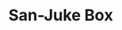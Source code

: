 # San-Juke Box

<!--
これは、ジュークボックスを模した音楽プレーヤーもどきです。

最初にキャラクターと曲を選びます。曲を選ぶとレコード盤が現れます。再生を始めると、ステージに画面が移ります。3D空間で踊るMMDモデルに向かって、手やマウスでペンライトを振って応援することができます。

カメラを使って自分の手でライトを振ることで、非接触でもコンサートの臨場感を味わえる…はずでしたが、この機能は現在Chromeでは動きません。Firefoxでのみ動作を確認しております。

多言語対応に力を入れました。単にメッセージが外国語になるのは当然として、画面左手には、歌詞のふりがなが表示されます。一般に歌詞では特殊な読み方をするものもあるので（今回の入賞曲でもいくつか見られます）、日本語学習者にはあるとうれしい機能だと思います。
-->
